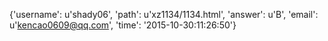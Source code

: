 {'username': u'shady06', 'path': u'xz1134/1134.html', 'answer': u'B', 'email': u'kencao0609@qq.com', 'time': '2015-10-30:11:26:50'}